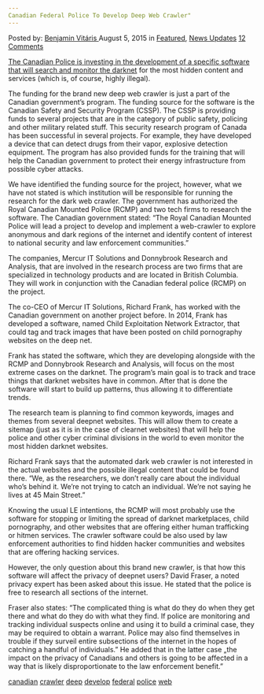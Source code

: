 ```yaml
---
Canadian Federal Police To Develop Deep Web Crawler"
---
```

<article class="post-listing post-11194 post type-post status-publish format-standard has-post-thumbnail hentry  tag-canadian tag-crawler tag-develop tag-federal tag-police tag-web">
<div class="post-inner">
<span>Posted by: <a href="https://www.deepdotweb.com/author/benjaminvi/" title="">Benjamin Vitáris </a></span>
<span>August 5, 2015</span>
<span>in <a href="https://www.deepdotweb.com/category/deepdot-news/" rel="category tag">Featured</a>, <a href="https://www.deepdotweb.com/category/news-updates/" rel="category tag">News Updates</a></span>
<span><a href="https://www.deepdotweb.com/2015/08/05/canadian-federal-police-to-develop-deep-web-crawler/#comments">12 Comments</a></span>


<p><a href="https://news.vice.com/article/the-deep-dark-web-is-getting-some-company-soon-from-canadian-cops">The Canadian Police is investing in the development of a specific software that will search and monitor the darknet</a> for the most hidden content and services (which is, of course, highly illegal).</p>
<p>The funding for the brand new deep web crawler is just a part of the Canadian government’s program. The funding source for the software is the Canadian Safety and Security Program (CSSP). The CSSP is providing funds to several projects that are in the category of public safety, policing and other military related stuff. This security research program of Canada has been successful in several projects. For example, they have developed a device that can detect drugs from their vapor, explosive detection equipment. The program has also provided funds for the training that will help the Canadian government to protect their energy infrastructure from possible cyber attacks.</p>
<p>We have identified the funding source for the project, however, what we have not stated is which institution will be responsible for running the research for the dark web crawler. The government has authorized the Royal Canadian Mounted Police (RCMP) and two tech firms to research the software. The Canadian government stated: &#8220;The Royal Canadian Mounted Police will lead a project to develop and implement a web-crawler to explore anonymous and dark regions of the internet and identify content of interest to national security and law enforcement communities.&#8221;</p>
<p>The companies, Mercur IT Solutions and Donnybrook Research and Analysis, that are involved in the research process are two firms that are specialized in technology products and are located in British Columbia. They will work in conjunction with the Canadian federal police (RCMP) on the project.</p>
<p>The co-CEO of Mercur IT Solutions, Richard Frank, has worked with the Canadian government on another project before. In 2014, Frank has developed a software, named Child Exploitation Network Extractor, that could tag and track images that have been posted on child pornography websites on the deep net.</p>
<p>Frank has stated the software, which they are developing alongside with the RCMP and Donnybrook Research and Analysis, will focus on the most extreme cases on the darknet. The program’s main goal is to track and trace things that darknet websites have in common. After that is done the software will start to build up patterns, thus allowing it to differentiate trends.</p>
<p>The research team is planning to find common keywords, images and themes from several deepnet websites. This will allow them to create a sitemap (just as it is in the case of clearnet websites) that will help the police and other cyber criminal divisions in the world to even monitor the most hidden darknet websites.</p>
<p>Richard Frank says that the automated dark web crawler is not interested in the actual websites and the possible illegal content that could be found there. &#8220;We, as the researchers, we don&#8217;t really care about the individual who&#8217;s behind it. We&#8217;re not trying to catch an individual. We&#8217;re not saying he lives at 45 Main Street.&#8221;</p>
<p>Knowing the usual LE intentions, the RCMP will most probably use the software for stopping or limiting the spread of darknet marketplaces, child pornography, and other websites that are offering either human trafficking or hitmen services. The crawler software could be also used by law enforcement authorities to find hidden hacker communities and websites that are offering hacking services.</p>
<p>However, the only question about this brand new crawler, is that how this software will affect the privacy of deepnet users? David Fraser, a noted privacy expert has been asked about this issue. He stated that the police is free to research all sections of the internet.</p>
<p>Fraser also states: &#8220;The complicated thing is what do they do when they get there and what do they do with what they find. If police are monitoring and tracking individual suspects online and using it to build a criminal case, they may be required to obtain a warrant. Police may also find themselves in trouble if they surveil entire subsections of the internet in the hopes of catching a handful of individuals.” He added that in the latter case „the impact on the privacy of Canadians and others is going to be affected in a way that is likely disproportionate to the law enforcement benefit.&#8221;</p>
</div>
<a href="https://www.deepdotweb.com/tag/canadian/" rel="tag">canadian</a> <a href="https://www.deepdotweb.com/tag/crawler/" rel="tag">crawler</a> <a href="https://www.deepdotweb.com/tag/deep/" rel="tag">deep</a> <a href="https://www.deepdotweb.com/tag/develop/" rel="tag">develop</a> <a href="https://www.deepdotweb.com/tag/federal/" rel="tag">federal</a> <a href="https://www.deepdotweb.com/tag/police/" rel="tag">police</a> <a href="https://www.deepdotweb.com/tag/web/" rel="tag">web</a></span> <span style="display:none" class="updated">2015-08-05<a href="https://www.deepdotweb.com/author/benjaminvi/" title="Posts by Benjamin Vitáris" rel="author">Benjamin Vitáris</a></strong></div>

